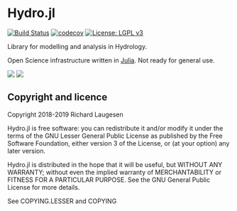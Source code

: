 # Hydro.jl

[![Build Status](https://travis-ci.org/tinyrock/hydro.jl.svg?branch=master)](https://travis-ci.org/tinyrock/hydro.jl)
[![codecov](https://codecov.io/gh/tinyrock/hydro.jl/branch/master/graph/badge.svg)](https://codecov.io/gh/tinyrock/hydro.jl)
[![License: LGPL v3](https://img.shields.io/badge/License-LGPL%20v3-blue.svg)](https://www.gnu.org/licenses/lgpl-3.0)

Library for modelling and analysis in Hydrology.

Open Science infrastructure written in [Julia](https://julialang.org/). Not ready for general use.

[![](https://img.shields.io/badge/docs-stable-blue.svg)](https://tinyrock.github.io/Hydro.jl/stable)
[![](https://img.shields.io/badge/docs-dev-blue.svg)](https://tinyrock.github.io/Hydro.jl/dev)

## Copyright and licence

Copyright 2018-2019 Richard Laugesen

Hydro.jl is free software: you can redistribute it and/or modify
it under the terms of the GNU Lesser General Public License as published by
the Free Software Foundation, either version 3 of the License, or
(at your option) any later version.

Hydro.jl is distributed in the hope that it will be useful,
but WITHOUT ANY WARRANTY; without even the implied warranty of
MERCHANTABILITY or FITNESS FOR A PARTICULAR PURPOSE.  See the
GNU General Public License for more details.

See COPYING.LESSER and COPYING
